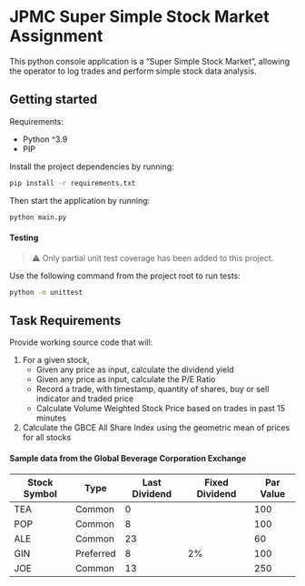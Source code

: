 # JPMC Super Simple Stock Market Assignment

This python console application is a “Super Simple Stock Market”, allowing the operator to log trades and perform simple stock data analysis.

## Getting started
Requirements:
- Python ^3.9
- PIP

Install the project dependencies by running:
```sh 
pip install -r requirements.txt
```
Then start the application by running:
```sh 
python main.py
```
#### Testing
> :warning: Only partial unit test coverage has been added to this project.

Use the following command from the project root to run tests:
```sh 
python -m unittest
```

## Task Requirements
Provide working source code that will:

1. For a given stock,
   - Given any price as input, calculate the dividend yield 
   - Given any price as input, calculate the P/E Ratio
   - Record a trade, with timestamp, quantity of shares, buy or sell indicator and traded price
   - Calculate Volume Weighted Stock Price based on trades in past 15 minutes
2. Calculate the GBCE All Share Index using the geometric mean of prices for all stocks

#### Sample data from the Global Beverage Corporation Exchange
| Stock Symbol | Type      | Last Dividend | Fixed Dividend | Par Value |
|--------------|-----------|---------------|----------------|-----------|
| TEA          | Common    | 0             |                | 100       |
| POP          | Common    | 8             |                | 100       |
| ALE          | Common    | 23            |                | 60        |
| GIN          | Preferred | 8             | 2%             | 100       |
| JOE          | Common    | 13            |                | 250       |

